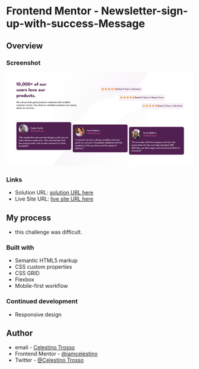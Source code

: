 
# Frontend Mentor - Newsletter-sign-up-with-success-Message
## Overview

### Screenshot
![](images/Screenshot%202023-09-07%20at%2022-19-14%20Frontend%20Mentor%20Social%20proof%20section.png)



### Links

- Solution URL: [solution URL here](https://github.com/iamcelestino/social-proof-section-master)
- Live Site URL: [live site URL here]( https://iamcelestino.github.io/social-proof-section-master/)

## My process

- this challenge was difficult.

### Built with

- Semantic HTML5 markup
- CSS custom properties
- CSS GRID
- Flexbox
- Mobile-first workflow


### Continued development
- Responsive design

## Author
- email - [Celestino Trosso](trcelestino488@gmail.com)
- Frontend Mentor - [@iamcelestino](https://www.frontendmentor.io/profile/iamcelestino)
- Twitter - [@Celestino Trosso](https://twitter.com/CTrosso)

